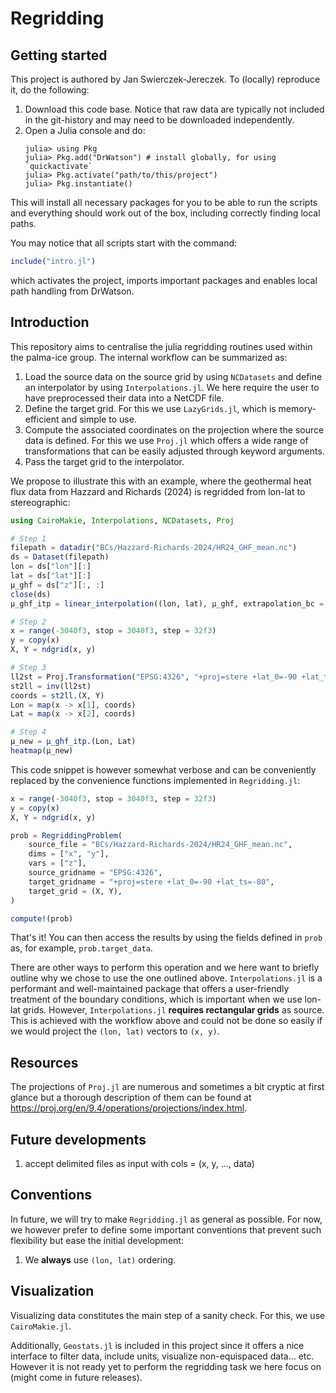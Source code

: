 # Regridding

## Getting started

This project is authored by Jan Swierczek-Jereczek. To (locally) reproduce it, do the following:

1. Download this code base. Notice that raw data are typically not included in the
   git-history and may need to be downloaded independently.
2. Open a Julia console and do:
   ```
   julia> using Pkg
   julia> Pkg.add("DrWatson") # install globally, for using `quickactivate`
   julia> Pkg.activate("path/to/this/project")
   julia> Pkg.instantiate()
   ```

This will install all necessary packages for you to be able to run the scripts and
everything should work out of the box, including correctly finding local paths.

You may notice that all scripts start with the command:
```julia
include("intro.jl")
```
which activates the project, imports important packages and enables local path handling from DrWatson.

## Introduction

This repository aims to centralise the julia regridding routines used within the palma-ice group. The internal workflow can be summarized as:

1. Load the source data on the source grid by using `NCDatasets` and define an interpolator by using `Interpolations.jl`. We here require the user to have preprocessed their data into a NetCDF file.
1. Define the target grid. For this we use `LazyGrids.jl`, which is memory-efficient and simple to use.
2. Compute the associated coordinates on the projection where the source data is defined. For this we use `Proj.jl` which offers a wide range of transformations that can be easily adjusted through keyword arguments.
3. Pass the target grid to the interpolator.

We propose to illustrate this with an example, where the geothermal heat flux data from Hazzard and Richards (2024) is regridded from lon-lat to stereographic:

```julia
using CairoMakie, Interpolations, NCDatasets, Proj

# Step 1
filepath = datadir("BCs/Hazzard-Richards-2024/HR24_GHF_mean.nc")
ds = Dataset(filepath)
lon = ds["lon"][:]
lat = ds["lat"][:]
μ_ghf = ds["z"][:, :]
close(ds)
μ_ghf_itp = linear_interpolation((lon, lat), μ_ghf, extrapolation_bc = (Periodic(), Flat()))

# Step 2
x = range(-3040f3, stop = 3040f3, step = 32f3)
y = copy(x)
X, Y = ndgrid(x, y)

# Step 3
ll2st = Proj.Transformation("EPSG:4326", "+proj=stere +lat_0=-90 +lat_ts=-80", always_xy=true)
st2ll = inv(ll2st)
coords = st2ll.(X, Y)
Lon = map(x -> x[1], coords)
Lat = map(x -> x[2], coords)

# Step 4
μ_new = μ_ghf_itp.(Lon, Lat)
heatmap(μ_new)
```

This code snippet is however somewhat verbose and can be conveniently replaced by the convenience functions implemented in `Regridding.jl`:

```julia
x = range(-3040f3, stop = 3040f3, step = 32f3)
y = copy(x)
X, Y = ndgrid(x, y)

prob = RegriddingProblem(
    source_file = "BCs/Hazzard-Richards-2024/HR24_GHF_mean.nc",
    dims = ["x", "y"],
    vars = ["z"],
    source_gridname = "EPSG:4326",
    target_gridname = "+proj=stere +lat_0=-90 +lat_ts=-80",
    target_grid = (X, Y),
)

compute!(prob)
```

That's it! You can then access the results by using the fields defined in `prob` as, for example, `prob.target_data`.

There are other ways to perform this operation and we here want to briefly outline why we chose to use the one outlined above. `Interpolations.jl` is a performant and well-maintained package that offers a user-friendly treatment of the boundary conditions, which is important when we use lon-lat grids. However, `Interpolations.jl` **requires rectangular grids** as source. This is achieved with the workflow above and could not be done so easily if we would project the `(lon, lat)` vectors to `(x, y)`.

## Resources

The projections of `Proj.jl` are numerous and sometimes a bit cryptic at first glance but a thorough description of them can be found at https://proj.org/en/9.4/operations/projections/index.html.

## Future developments

1. accept delimited files as input with cols = (x, y, ..., data)

## Conventions

In future, we will try to make `Regridding.jl` as general as possible. For now, we however prefer to define some important conventions that prevent such flexibility but ease the initial development:

1. We **always** use `(lon, lat)` ordering.

## Visualization

Visualizing data constitutes the main step of a sanity check. For this, we use `CairoMakie.jl`.

Additionally, `Geostats.jl` is included in this project since it offers a nice interface to filter data, include units, visualize non-equispaced data... etc. However it is not ready yet to perform the regridding task we here focus on (might come in future releases).